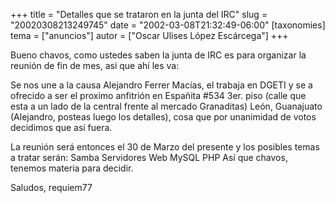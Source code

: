 +++
title = "Detalles que se trataron en la junta del IRC"
slug = "20020308213249745"
date = "2002-03-08T21:32:49-06:00"
[taxonomies]
tema = ["anuncios"]
autor = ["Oscar Ulises López Escárcega"]
+++

Bueno chavos, como ustedes saben la junta de IRC es para organizar la
reunión de fin de mes, asi que ahí les va:

<!-- more -->
Se nos une a la causa Alejandro Ferrer Macías, el trabaja en DGETI y se
a ofrecido a ser el proximo anfitrión en Españita #534 3er. piso (calle
que esta a un lado de la central frente al mercado Granaditas) León,
Guanajuato (Alejandro, posteas luego los detalles), cosa que por
unanimidad de votos decidimos que así fuera.

La reunión será entonces el 30 de Marzo del presente y los posibles
temas a tratar serán:
Samba
Servidores Web
MySQL
PHP
Así que chavos, tenemos materia para decidir.

Saludos,
requiem77

